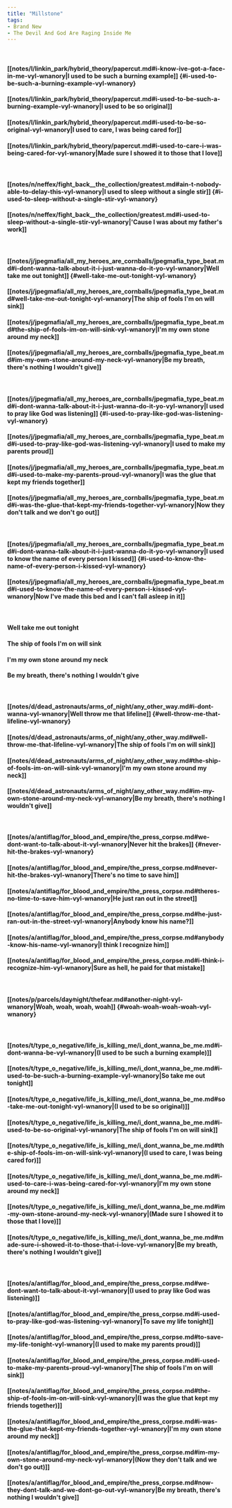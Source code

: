 ```yaml
---
title: "Millstone"
tags:
- Brand New
- The Devil And God Are Raging Inside Me
---
```

&nbsp;
#### [[notes/l/linkin_park/hybrid_theory/papercut.md#i-know-ive-got-a-face-in-me-vyl-wnanory|I used to be such a burning example]] {#i-used-to-be-such-a-burning-example-vyl-wnanory}
#### [[notes/l/linkin_park/hybrid_theory/papercut.md#i-used-to-be-such-a-burning-example-vyl-wnanory|I used to be so original]]
#### [[notes/l/linkin_park/hybrid_theory/papercut.md#i-used-to-be-so-original-vyl-wnanory|I used to care, I was being cared for]]
#### [[notes/l/linkin_park/hybrid_theory/papercut.md#i-used-to-care-i-was-being-cared-for-vyl-wnanory|Made sure I showed it to those that I love]]
&nbsp;
#### [[notes/n/neffex/fight_back__the_collection/greatest.md#ain-t-nobody-able-to-delay-this-vyl-wnanory|I used to sleep without a single stir]] {#i-used-to-sleep-without-a-single-stir-vyl-wnanory}
#### [[notes/n/neffex/fight_back__the_collection/greatest.md#i-used-to-sleep-without-a-single-stir-vyl-wnanory|'Cause I was about my father's work]]
&nbsp;
#### [[notes/j/jpegmafia/all_my_heroes_are_cornballs/jpegmafia_type_beat.md#i-dont-wanna-talk-about-it-i-just-wanna-do-it-yo-vyl-wnanory|Well take me out tonight]] {#well-take-me-out-tonight-vyl-wnanory}
#### [[notes/j/jpegmafia/all_my_heroes_are_cornballs/jpegmafia_type_beat.md#well-take-me-out-tonight-vyl-wnanory|The ship of fools I'm on will sink]]
#### [[notes/j/jpegmafia/all_my_heroes_are_cornballs/jpegmafia_type_beat.md#the-ship-of-fools-im-on-will-sink-vyl-wnanory|I'm my own stone around my neck]]
#### [[notes/j/jpegmafia/all_my_heroes_are_cornballs/jpegmafia_type_beat.md#im-my-own-stone-around-my-neck-vyl-wnanory|Be my breath, there's nothing I wouldn't give]]
&nbsp;
#### [[notes/j/jpegmafia/all_my_heroes_are_cornballs/jpegmafia_type_beat.md#i-dont-wanna-talk-about-it-i-just-wanna-do-it-yo-vyl-wnanory|I used to pray like God was listening]] {#i-used-to-pray-like-god-was-listening-vyl-wnanory}
#### [[notes/j/jpegmafia/all_my_heroes_are_cornballs/jpegmafia_type_beat.md#i-used-to-pray-like-god-was-listening-vyl-wnanory|I used to make my parents proud]]
#### [[notes/j/jpegmafia/all_my_heroes_are_cornballs/jpegmafia_type_beat.md#i-used-to-make-my-parents-proud-vyl-wnanory|I was the glue that kept my friends together]]
#### [[notes/j/jpegmafia/all_my_heroes_are_cornballs/jpegmafia_type_beat.md#i-was-the-glue-that-kept-my-friends-together-vyl-wnanory|Now they don't talk and we don't go out]]
&nbsp;
#### [[notes/j/jpegmafia/all_my_heroes_are_cornballs/jpegmafia_type_beat.md#i-dont-wanna-talk-about-it-i-just-wanna-do-it-yo-vyl-wnanory|I used to know the name of every person I kissed]] {#i-used-to-know-the-name-of-every-person-i-kissed-vyl-wnanory}
#### [[notes/j/jpegmafia/all_my_heroes_are_cornballs/jpegmafia_type_beat.md#i-used-to-know-the-name-of-every-person-i-kissed-vyl-wnanory|Now I've made this bed and I can't fall asleep in it]]
&nbsp;
#### Well take me out tonight
#### The ship of fools I'm on will sink
#### I'm my own stone around my neck
#### Be my breath, there's nothing I wouldn't give
&nbsp;
#### [[notes/d/dead_astronauts/arms_of_night/any_other_way.md#i-dont-wanna-vyl-wnanory|Well throw me that lifeline]] {#well-throw-me-that-lifeline-vyl-wnanory}
#### [[notes/d/dead_astronauts/arms_of_night/any_other_way.md#well-throw-me-that-lifeline-vyl-wnanory|The ship of fools I'm on will sink]]
#### [[notes/d/dead_astronauts/arms_of_night/any_other_way.md#the-ship-of-fools-im-on-will-sink-vyl-wnanory|I'm my own stone around my neck]]
#### [[notes/d/dead_astronauts/arms_of_night/any_other_way.md#im-my-own-stone-around-my-neck-vyl-wnanory|Be my breath, there's nothing I wouldn't give]]
&nbsp;
#### [[notes/a/antiflag/for_blood_and_empire/the_press_corpse.md#we-dont-want-to-talk-about-it-vyl-wnanory|Never hit the brakes]] {#never-hit-the-brakes-vyl-wnanory}
#### [[notes/a/antiflag/for_blood_and_empire/the_press_corpse.md#never-hit-the-brakes-vyl-wnanory|There's no time to save him]]
#### [[notes/a/antiflag/for_blood_and_empire/the_press_corpse.md#theres-no-time-to-save-him-vyl-wnanory|He just ran out in the street]]
#### [[notes/a/antiflag/for_blood_and_empire/the_press_corpse.md#he-just-ran-out-in-the-street-vyl-wnanory|Anybody know his name?]]
#### [[notes/a/antiflag/for_blood_and_empire/the_press_corpse.md#anybody-know-his-name-vyl-wnanory|I think I recognize him]]
#### [[notes/a/antiflag/for_blood_and_empire/the_press_corpse.md#i-think-i-recognize-him-vyl-wnanory|Sure as hell, he paid for that mistake]]
&nbsp;
#### [[notes/p/parcels/day∕night/thefear.md#another-night-vyl-wnanory|Woah, woah, woah, woah]] {#woah-woah-woah-woah-vyl-wnanory}
&nbsp;
#### [[notes/t/type_o_negative/life_is_killing_me/i_dont_wanna_be_me.md#i-dont-wanna-be-vyl-wnanory|(I used to be such a burning example)]]
#### [[notes/t/type_o_negative/life_is_killing_me/i_dont_wanna_be_me.md#i-used-to-be-such-a-burning-example-vyl-wnanory|So take me out tonight]]
#### [[notes/t/type_o_negative/life_is_killing_me/i_dont_wanna_be_me.md#so-take-me-out-tonight-vyl-wnanory|(I used to be so original)]]
#### [[notes/t/type_o_negative/life_is_killing_me/i_dont_wanna_be_me.md#i-used-to-be-so-original-vyl-wnanory|The ship of fools I'm on will sink]]
#### [[notes/t/type_o_negative/life_is_killing_me/i_dont_wanna_be_me.md#the-ship-of-fools-im-on-will-sink-vyl-wnanory|(I used to care, I was being cared for)]]
#### [[notes/t/type_o_negative/life_is_killing_me/i_dont_wanna_be_me.md#i-used-to-care-i-was-being-cared-for-vyl-wnanory|I'm my own stone around my neck]]
#### [[notes/t/type_o_negative/life_is_killing_me/i_dont_wanna_be_me.md#im-my-own-stone-around-my-neck-vyl-wnanory|(Made sure I showed it to those that I love)]]
#### [[notes/t/type_o_negative/life_is_killing_me/i_dont_wanna_be_me.md#made-sure-i-showed-it-to-those-that-i-love-vyl-wnanory|Be my breath, there's nothing I wouldn't give]]
&nbsp;
#### [[notes/a/antiflag/for_blood_and_empire/the_press_corpse.md#we-dont-want-to-talk-about-it-vyl-wnanory|(I used to pray like God was listening)]]
#### [[notes/a/antiflag/for_blood_and_empire/the_press_corpse.md#i-used-to-pray-like-god-was-listening-vyl-wnanory|To save my life tonight]]
#### [[notes/a/antiflag/for_blood_and_empire/the_press_corpse.md#to-save-my-life-tonight-vyl-wnanory|(I used to make my parents proud)]]
#### [[notes/a/antiflag/for_blood_and_empire/the_press_corpse.md#i-used-to-make-my-parents-proud-vyl-wnanory|The ship of fools I'm on will sink]]
#### [[notes/a/antiflag/for_blood_and_empire/the_press_corpse.md#the-ship-of-fools-im-on-will-sink-vyl-wnanory|(I was the glue that kept my friends together)]]
#### [[notes/a/antiflag/for_blood_and_empire/the_press_corpse.md#i-was-the-glue-that-kept-my-friends-together-vyl-wnanory|I'm my own stone around my neck]]
#### [[notes/a/antiflag/for_blood_and_empire/the_press_corpse.md#im-my-own-stone-around-my-neck-vyl-wnanory|(Now they don't talk and we don't go out)]]
#### [[notes/a/antiflag/for_blood_and_empire/the_press_corpse.md#now-they-dont-talk-and-we-dont-go-out-vyl-wnanory|Be my breath, there's nothing I wouldn't give]]
